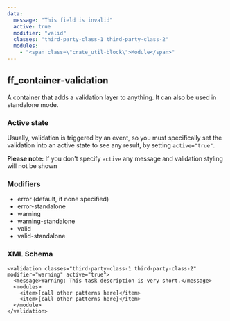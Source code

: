 ```yaml
---
data:
  message: "This field is invalid"
  active: true
  modifier: "valid"
  classes: "third-party-class-1 third-party-class-2"
  modules:
    - "<span class=\"crate_util-block\">Module</span>"
---
```


## ff_container-validation

A container that adds a validation layer to anything. It can also be used in standalone mode.

### Active state

Usually, validation is triggered by an event, so you must specifically set the validation into an active state to see any result, by setting `active="true"`.

**Please note:** If you don't specify `active` any message and validation styling will not be shown

### Modifiers

* error (default, if none specified)
* error-standalone
* warning
* warning-standalone
* valid
* valid-standalone

### XML Schema

```
<validation classes="third-party-class-1 third-party-class-2" modifier="warning" active="true">
  <message>Warning: This task description is very short.</message>
  <modules>
    <item>[call other patterns here]</item>
    <item>[call other patterns here]</item>
  </module>
</validation>
```

